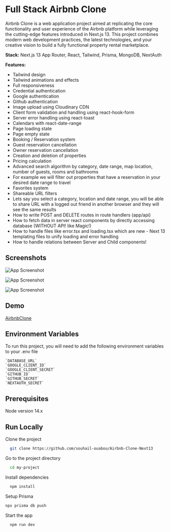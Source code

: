 # Full Stack Airbnb Clone


Airbnb Clone is a web application project aimed at replicating the core functionality and user experience of the Airbnb platform while leveraging the cutting-edge features introduced in Next.js 13. This project combines modern web development practices, the latest technologies, and your creative vision to build a fully functional property rental marketplace.


**Stack:** 
Next.js 13 App Router, React, Tailwind, Prisma, MongoDB, NextAuth 

**Features:**

- Tailwind design
- Tailwind animations and effects
- Full responsiveness
- Credential authentication
- Google authentication
- Github authentication
- Image upload using Cloudinary CDN
- Client form validation and handling using react-hook-form
- Server error handling using react-toast
- Calendars with react-date-range
- Page loading state
- Page empty state
- Booking / Reservation system
- Guest reservation cancellation
- Owner reservation cancellation
- Creation and deletion of properties
- Pricing calculation
- Advanced search algorithm by category, date range, map location, number of guests, rooms and bathrooms
- For example we will filter out properties that have a reservation in your desired date range to travel
- Favorites system
- Shareable URL filters
- Lets say you select a category, location and date range, you will be able to share URL with a logged out friend in another browser and they will see the same results
- How to write POST and DELETE routes in route handlers (app/api)
- How to fetch data in server react components by directly accessing database (WITHOUT API! like Magic!)
- How to handle files like error.tsx and loading.tsx which are new - Next 13 templating files to unify loading and error handling
- How to handle relations between Server and Child components!
## Screenshots

![App Screenshot](https://i.imgur.com/WvI7KXR.png)

![App Screenshot](https://i.imgur.com/uAdBHPU.png)

![App Screenshot](https://i.imgur.com/bPRKN1E.png)


## Demo

[AirbnbClone](airexbnb-clone.vercel.app)


## Environment Variables

To run this project, you will need to add the following environment variables to your .env file
```
`DATABASE_URL`
`GOOGLE_CLIENT_ID`
`GOOGLE_CLIENT_SECRET`
`GITHUB_ID`
`GITHUB_SECRET`
`NEXTAUTH_SECRET`
```

## Prerequisites
Node version 14.x

## Run Locally
Clone the project

```bash
  git clone https://github.com/souhail-ouabou/Airbnb-Clone-Next13
```

Go to the project directory

```bash
  cd my-project
```

Install dependencies

```bash
  npm install
```
Setup Prisma

```bash
npx prisma db push
```
Start the app

```bash
  npm run dev
```


